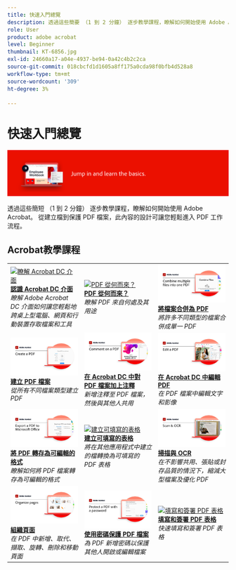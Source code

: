 ```yaml
---
title: 快速入門總覽
description: 透過這些簡要 （1 到 2 分鐘） 逐步教學課程，瞭解如何開始使用 Adobe Acrobat
role: User
product: adobe acrobat
level: Beginner
thumbnail: KT-6856.jpg
exl-id: 24660a17-a04e-4937-be94-0a42c4b2c2ca
source-git-commit: 018cbcfd1d1605a8ff175a0cda98f0bfb4d528a8
workflow-type: tm+mt
source-wordcount: '309'
ht-degree: 3%

---
```


# 快速入門總覽

![Acrobat快速入門影像](../assets/Hero-GettingStarted.png)

透過這些簡短 （1 到 2 分鐘） 逐步教學課程，瞭解如何開始使用 Adobe Acrobat。 從建立檔到保護 PDF 檔案，此內容的設計可讓您輕鬆進入 PDF 工作流程。

## Acrobat教學課程

<table style="table-layout:fixed">
<tr>
  <td>
    <a href="get-to-know-the-acrobat-dc-interface.md">
      <img alt="瞭解 Acrobat DC 介面" src="../assets/Interface.jpg" />
    </a>
    <div>
    <a href="get-to-know-the-acrobat-dc-interface.md"><strong>認識 Acrobat DC 介面</strong></a>
    </div>
    <em>瞭解 Adobe Acrobat DC 介面如何讓您輕鬆地跨桌上型電腦、網頁和行動裝置存取檔案和工具</em>
    <br>
  </td>
  <td>
    <a href="where-do-pdfs-come-from.md">
      <img alt="PDF 從何而來？" src="../assets/WherePDFs.jpg" />
    </a>
    <div>
    <a href="where-do-pdfs-come-from.md"><strong>PDF 從何而來？</strong></a>
    </div>
    <em>瞭解 PDF 來自何處及其用途</em>
    <br>
  </td>
  <td>
    <a href="combine-to-pdf.md">
      <img alt="將檔案合併為 PDF" src="../assets/Combine.jpg" />
    </a>
    <div>
     <a href="combine-to-pdf.md"><strong>將檔案合併為 PDF</strong></a>
    </div>
    <em>將許多不同類型的檔案合併成單一 PDF</em>
    <br>
  </td>
</tr>
<tr>
  <td>
    <a href="create-pdf.md">
      <img alt="建立 PDF 檔案" src="../assets/Create.jpg" />
    </a>
    <div>
    <a href="create-pdf.md"><strong>建立 PDF 檔案</strong></a>
    </div>
    <em>從所有不同檔案類型建立 PDF</em>
    <br>
  </td>
  <td>
    <a href="comment-on-pdf-files.md">
      <img alt="在 Acrobat DC 中對 PDF 檔案加上注釋" src="../assets/Comment.jpg" />
    </a>
    <div>
    <a href="comment-on-pdf-files.md"><strong>在 Acrobat DC 中對 PDF 檔案加上注釋</strong></a>
    </div>
    <em>新增注釋至 PDF 檔案，然後與其他人共用</em>
    <br>
  </td>  
  <td>
    <a href="edit-pdf.md">
      <img alt="在 Acrobat DC 中編輯 PDF" src="../assets/Edit.jpg" />
    </a>
    <div>
    <a href="edit-pdf.md"><strong>在 Acrobat DC 中編輯 PDF</strong></a>
    </div>
    <em>在 PDF 檔案中編輯文字和影像</em>
    <br>
  </td>
</tr>
<tr>
  <td>
    <a href="export-pdf.md">
      <img alt="將 PDF 轉存為可編輯的格式" src="../assets/Export.jpg" />
    </a>
    <div>
    <a href="export-pdf.md"><strong>將 PDF 轉存為可編輯的格式</strong></a>
    </div>
    <em>瞭解如何將 PDF 檔案轉存為可編輯的格式</em>
    <br>
  </td>
  <td>
    <a href="create-fillable-forms.md">
      <img alt="建立可填寫的表格" src="../assets/Form.jpg" />
    </a>
    <div>
    <a href="create-fillable-forms.md"><strong>建立可填寫的表格</strong></a>
    </div>
    <em>將在其他應用程式中建立的檔轉換為可填寫的 PDF 表格</em>
    <br>
  </td>  
  <td>
    <a href="scan-and-ocr.md">
      <img alt="掃描與 OCR" src="../assets/Scan.jpg" />
    </a>
    <div>
    <a href="scan-and-ocr.md"><strong>掃描與 OCR</strong></a>
    </div>
    <em>在不影響共用、張貼或封存品質的情況下，縮減大型檔案及優化 PDF</em>
    <br>
  </td>
</tr>
<tr>
  <td>
    <a href="organize.md">
      <img alt="組織頁面" src="../assets/Organize.jpg" />
    </a>
    <div>
    <a href="organize.md"><strong>組織頁面</strong></a>
    </div>
    <em>在 PDF 中新增、取代、擷取、旋轉、刪除和移動頁面</em>
    <br>
  </td>
  <td>
    <a href="password-protect.md">
      <img alt="使用密碼保護 PDF 檔案" src="../assets/Protect.jpg" />
    </a>
    <div>
    <a href="password-protect.md"><strong>使用密碼保護 PDF 檔案</strong></a>
    </div>
    <em>為 PDF 新增密碼以保護其他人開啟或編輯檔案</em>
    <br>
  </td>
  <td>
    <a href="fill-and-sign.md">
      <img alt="填寫和簽署 PDF 表格" src="../assets/FillSign.jpg" />
    </a>
    <div>
    <a href="fill-and-sign.md"><strong>填寫和簽署 PDF 表格</strong></a>
    </div>
    <em>快速填寫和簽署 PDF 表格</em>
    <br>
  </td>
</tr>
</table>
